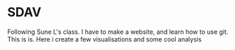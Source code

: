 # SDAV
Following Sune L's class. I have to make a website, and learn how to use git. This is is.
Here i create a few visualisations and some cool analysis